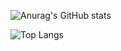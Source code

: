 
![Anurag's GitHub stats](https://github-readme-stats.vercel.app/api?username=rzdtjb&show_icons=true&theme=radical)

![Top Langs](https://github-readme-stats.vercel.app/api/top-langs/?username=rzdtjb&layout=compact&theme=radical)


<!---
rzdtjb/rzdtjb is a ✨ special ✨ repository because its `README.md` (this file) appears on your GitHub profile.
You can click the Preview link to take a look at your changes.
--->
